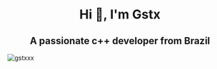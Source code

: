 <h1 align="center">Hi 👋, I'm Gstx</h1>
<h2 align="center">A passionate c++ developer from Brazil</h2>
<p><img align="center" src="https://github-readme-streak-stats.herokuapp.com/?user=gstxxx&" alt="gstxxx" /></p>
